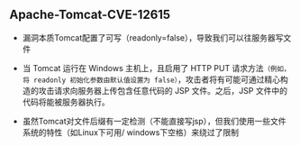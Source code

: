 ## Apache-Tomcat-CVE-12615

* 漏洞本质Tomcat配置了可写（readonly=false），导致我们可以往服务器写文件

* 当 Tomcat 运行在 Windows 主机上，且启用了 HTTP PUT 请求方法`（例如，将 readonly 初始化参数由默认值设置为 false）`，攻击者将有可能可通过精心构造的攻击请求向服务器上传包含任意代码的 JSP 文件。之后，JSP 文件中的代码将能被服务器执行。

* 虽然Tomcat对文件后缀有一定检测（不能直接写jsp），但我们使用一些文件系统的特性（如Linux下可用/ windows下空格）来绕过了限制
